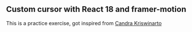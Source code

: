 ## Custom cursor with React 18 and framer-motion

This is a practice exercise, got inspired from [Candra Kriswinarto](https://github.com/candraKriswinarto?tab=repositories)